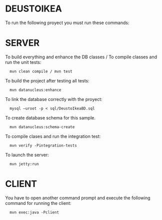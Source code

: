 DEUSTOIKEA
============================

To run the following proyect you must run these commands:

SERVER
============================

To build everything and enhance the DB classes / To compile classes and run the unit tests:

      mvn clean compile / mvn test

To build the project after testing all tests:

      mvn datanucleus:enhance

To link the database correctly with the proyect:

      mysql –uroot -p < sql/DeustoIkeaBD.sql

To create database schema for this sample.

      mvn datanucleus:schema-create

To compile clases and run the integration test:

      mvn verify -Pintegration-tests

To launch the server:

      mvn jetty:run

CLIENT
============================

You have to open another command prompt and execute the following command for running the client:

      mvn exec:java -Pclient
